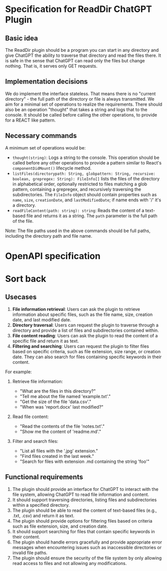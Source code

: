 # Specification for ReadDir ChatGPT Plugin

## Basic idea

The ReadDir plugin should be a program you can start in any directory and give ChatGPT the ability to traverse that
directory and read the files there. It is safe in the sense that ChatGPT can read only the files but change nothing.
That is, it serves only GET requests. 

## Implementation decisions

We do implement the interface stateless. That means there is no "current directory" - the full path of the directory 
or file is always transmitted.
We aim for a minimal set of operations to realize the requirements.
There should also be an operation "thought" that takes a string and logs that to the console. It should be called 
before calling the other operations, to provide for a REACT like pattern.

## Necessary commands

A minimum set of operations would be:

- `thought(string)`: Logs a string to the console. This operation should be called before any other operations to 
provide a pattern similar to React's `componentDidMount()` lifecycle method.
- `listFiles(directorypath: String, globpattern: String, recursive: boolean, grepregex: String): FileInfo[]` lists the 
  files of the directory in alphabetical order, optionally restricted to files matching a glob pattern, containing a 
  grepregex, and recursively traversing the subdirectories.
  The `FileInfo` object should contain properties such as `name`, `size`, `creationDate`, and 
  `lastModifiedDate`; if name ends with '/' it's a directory.
- `readFileContent(path: string): string`: Reads the content of a text-based file and returns it as a string. The 
  `path` parameter is the full path of the file.

Note: The file paths used in the above commands should be full paths, including the directory path and file name.

# OpenAPI specification



# Sort back

## Usecases

1. **File information retrieval**: Users can ask the plugin to retrieve information about specific files, such as the file name, size, creation date, and last modified date.
2. **Directory traversal**: Users can request the plugin to traverse through a directory and provide a list of files and subdirectories contained within.
3. **File content reading**: Users can ask the plugin to read the content of a specific file and return it as text.
4. **Filtering and searching**: Users can request the plugin to filter files based on specific criteria, such as file extension, size range, or creation date. They can also search for files containing specific keywords in their content.

For example:

1. Retrieve file information:
   - "What are the files in this directory?"
   - "Tell me about the file named 'example.txt'."
   - "Get the size of the file 'data.csv'."
   - "When was 'report.docx' last modified?"
   
3. Read file content:
   - "Read the contents of the file 'notes.txt'."
   - "Show me the content of 'readme.md'."
   
4. Filter and search files:
   - "List all files with the '.jpg' extension."
   - "Find files created in the last week."
   - "Search for files with extension .md containing the string 'foo'"

## Functional requirements

1. The plugin should provide an interface for ChatGPT to interact with the file system, allowing ChatGPT to read file information and content.
2. It should support traversing directories, listing files and subdirectories within a specified directory.
3. The plugin should be able to read the content of text-based files (e.g., .txt, .csv) and return it as text.
4. The plugin should provide options for filtering files based on criteria such as file extension, size, and creation date.
5. It should support searching for files that contain specific keywords in their content.
6. The plugin should handle errors gracefully and provide appropriate error messages when encountering issues such as inaccessible directories or invalid file paths.
7. The plugin should ensure the security of the file system by only allowing read access to files and not allowing any modifications.
